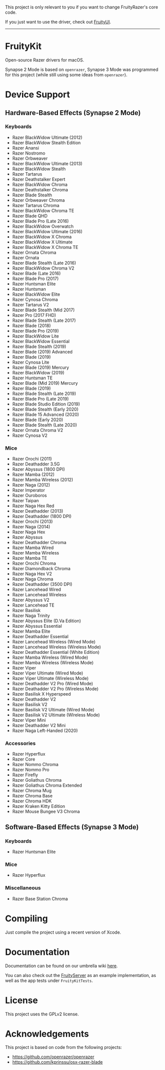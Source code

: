 This project is only relevant to you if you want to change FruityRazer's core code.

If you just want to use the driver, check out [FruityUI](https://github.com/FruityRazer/FruityUI).

---

# FruityKit

Open-source Razer drivers for macOS.

Synapse 2 Mode is based on `openrazer`, Synapse 3 Mode was programmed for this project (while still using some ideas from `openrazer`).

# Device Support

## Hardware-Based Effects (Synapse 2 Mode)

### Keyboards

 - Razer BlackWidow Ultimate (2012)
 - Razer BlackWidow Stealth Edition
 - Razer Anansi
 - Razer Nostromo
 - Razer Orbweaver
 - Razer BlackWidow Ultimate (2013)
 - Razer BlackWidow Stealth
 - Razer Tartarus
 - Razer Deathstalker Expert
 - Razer BlackWidow Chroma
 - Razer Deathstalker Chroma
 - Razer Blade Stealth
 - Razer Orbweaver Chroma
 - Razer Tartarus Chroma
 - Razer BlackWidow Chroma TE
 - Razer Blade QHD
 - Razer Blade Pro (Late 2016)
 - Razer BlackWidow Overwatch
 - Razer BlackWidow Ultimate (2016)
 - Razer BlackWidow X Chroma
 - Razer BlackWidow X Ultimate
 - Razer BlackWidow X Chroma TE
 - Razer Ornata Chroma
 - Razer Ornata
 - Razer Blade Stealth (Late 2016)
 - Razer BlackWidow Chroma V2
 - Razer Blade (Late 2016)
 - Razer Blade Pro (2017)
 - Razer Huntsman Elite
 - Razer Huntsman
 - Razer BlackWidow Elite
 - Razer Cynosa Chroma
 - Razer Tartarus V2
 - Razer Blade Stealth (Mid 2017)
 - Razer Pro (2017 FHD)
 - Razer Blade Stealth (Late 2017)
 - Razer Blade (2018)
 - Razer Blade Pro (2019)
 - Razer BlackWidow Lite
 - Razer BlackWidow Essential
 - Razer Blade Stealth (2019)
 - Razer Blade (2019) Advanced
 - Razer Blade (2019)
 - Razer Cynosa Lite
 - Razer Blade (2019) Mercury
 - Razer BlackWidow (2019)
 - Razer Huntsman TE
 - Razer Blade (Mid 2019) Mercury
 - Razer Blade (2019)
 - Razer Blade Stealth (Late 2019)
 - Razer Blade Pro (Late 2019)
 - Razer Blade Studio Edition (2019)
 - Razer Blade Stealth (Early 2020)
 - Razer Blade 15 Advanced (2020)
 - Razer Blade (Early 2020)
 - Razer Blade Stealth (Late 2020)
 - Razer Ornata Chroma V2
 - Razer Cynosa V2
 
### Mice

 - Razer Orochi (2011)
 - Razer Deathadder 3.5G
 - Razer Abyssus (1800 DPI)
 - Razer Mamba (2012)
 - Razer Mamba Wireless (2012)
 - Razer Naga (2012)
 - Razer Imperator
 - Razer Ouroboros
 - Razer Taipan
 - Razer Naga Hex Red
 - Razer Deathadder (2013)
 - Razer Deathadder (1800 DPI)
 - Razer Orochi (2013)
 - Razer Naga (2014)
 - Razer Naga Hex
 - Razer Abyssus
 - Razer Deathadder Chroma
 - Razer Mamba Wired
 - Razer Mamba Wireless
 - Razer Mamba TE
 - Razer Orochi Chroma
 - Razer Diamondback Chroma
 - Razer Naga Hex V2
 - Razer Naga Chroma
 - Razer Deathadder (3500 DPI)
 - Razer Lancehead Wired
 - Razer Lancehead Wireless
 - Razer Abyssus V2
 - Razer Lancehead TE
 - Razer Basilisk
 - Razer Naga Trinity
 - Razer Abyssus Elite (D.Va Edition)
 - Razer Abyssus Essential
 - Razer Mamba Elite
 - Razer Deathadder Essential
 - Razer Lancehead Wireless (Wired Mode)
 - Razer Lancehead Wireless (Wireless Mode)
 - Razer Deathadder Essential (White Edition)
 - Razer Mamba Wireless (Wired Mode)
 - Razer Mamba Wireless (Wireless Mode)
 - Razer Viper
 - Razer Viper Ultimate (Wired Mode)
 - Razer Viper Ultimate (Wireless Mode)
 - Razer Deathadder V2 Pro (Wired Mode)
 - Razer Deathadder V2 Pro (Wireless Mode)
 - Razer Basilisk X Hyperspeed
 - Razer Deathadder V2
 - Razer Basilisk V2
 - Razer Basilisk V2 Ultimate (Wired Mode)
 - Razer Basilisk V2 Ultimate (Wlreless Mode)
 - Razer Viper Mini
 - Razer Deathadder V2 Mini
 - Razer Naga Left-Handed (2020)
 
 ### Accessories
 
 - Razer Hyperflux
 - Razer Core
 - Razer Nommo Chroma
 - Razer Nommo Pro
 - Razer Firefly
 - Razer Goliathus Chroma
 - Razer Goliathus Chroma Extended
 - Razer Chroma Mug
 - Razer Chroma Base
 - Razer Chroma HDK
 - Razer Kraken Kitty Edition
 - Razer Mouse Bungee V3 Chroma

## Software-Based Effects (Synapse 3 Mode)

### Keyboards

 - Razer Huntsman Elite

### Mice

 - Razer Hyperflux

### Miscellaneous

 - Razer Base Station Chroma

# Compiling

Just compile the project using a recent version of Xcode.

# Documentation

Documentation can be found on our umbrella wiki [here](https://github.com/FruityRazer/FruityRazer/wiki).

You can also check out the [FruityServer](https://github.com/FruityRazer/FruityServer) as an example implementation, as well as the app tests under `FruityKitTests`.

# License

This project uses the GPLv2 license.

# Acknowledgements

This project is based on code from the following projects:

 - https://github.com/openrazer/openrazer
 - https://github.com/kprinssu/osx-razer-blade
